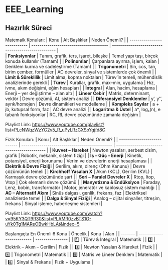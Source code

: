 # EEE_Learning

## Hazırlık Süreci
Matemaik Konuları:
| Konu                        | Alt Başlıklar                          | Neden Önemli?                                      |
| --------------------------- | -------------------------------------- | -------------------------------------------------- |               
| **Fonksiyonlar**            | Tanım, grafik, ters, işaret, bileşke   | Temel yapı taşı, birçok konuda kullanılır  (Tamam) |
| **Polinomlar**              | Çarpanlara ayırma, işlem, kalan        | Denklem kurma ve sadeleştirme              (Tamam) |
| **Trigonometri**            | Sin, cos, tan, birim çember, formüller | AC devreler, sinyal ve sistemlerde çok önemli      |
| **Limit & Süreklilik**      | Limit alma, kopma noktaları            | Türev’in temeli, mühendislik analizlerinde gerekli |
| **Türev**                   | Kurallar, grafik, max–min, uygulama    | Hız, ivme, akım değişimi, eğim hesapları           |
| **İntegral**                | Alan, hacim, hesaplama                 | Enerji – yer değiştirme – alan altı                |
| **Lineer Cebir**            | Matris, determinant, vektör            | Devre çözümü, AI, sistem analizi                   |
| **Diferansiyel Denklemler** | y’, y’’, ayrık/homojen                 | Devre dinamikleri ve modelleme                     |
| **Kompleks Sayılar**        | a + jb, kutupsal form, faz             | AC devre analizi                                   |
| **Logaritma & Üstel**       | aⁿ, logₐ(n), e tabanlı fonksiyonlar    | RC, RL devre çözümünde zamanla değişim             |

Playlist Link: https://www.youtube.com/playlist?list=PLcNWqzWzYG2v5_R_uPyLRzGXSoYgjfd8C

Fizik Konuları:
| Konu                        | Alt Başlıklar                                 | Neden Önemli?                               |
| --------------------------- | --------------------------------------------- | ------------------------------------------- |
| **Kuvvet – Hareket**        | Newton yasaları, serbest cisim, grafik        | Robotik, mekanik, sistem fiziği             |
| **İş – Güç – Enerji**       | Kinetik, potansiyel, enerji korunumu          | Verim ve devrelerin enerji hesaplaması      |
| **Elektrik & Devre Fiziği** | Gerilim, akım, direnç (Ohm Kanunu)            | Devre çözümünün temeli                      |
| **Kirchhoff Yasaları X**    | Akım (KCL), Gerilim (KVL)                     | Karmaşık devre çözümünde şart               |
| **Seri – Paralel Devreler X** | Rtop, Itop, Vtop                              | Çok elemanlı devre çözümü                   |
| **Manyetizma & Endüksiyon** | Faraday, Lenz, bobin, transformatör           | Motor, jeneratör ve kablosuz sistem mantığı |
| **AC – Alternatif Akım**    | Sinüs dalgası, genlik, frekans, faz           | Elektriksel analizlerde temel               |
| **Dalga & Sinyal Fiziği**   | Analog – dijital sinyaller, titreşim, frekans | Sinyal işleme, haberleşme sistemleri        |

Playlist Link: https://www.youtube.com/watch?v=95KY3QT9R30&list=PLAMR0zvBTS1O-uYk0Tg1MAReOBwkHbLAt&index=5

Başlangıçta En Önemli 6 Konu
| Öncelik | Konu                      | Alan             |
| ------- | ------------------------- | ---------------- |
| 1️⃣     | Türev & İntegral          | Matematik        |
| 2️⃣     | Elektrik – Akım – Gerilim | Fizik            |
| 3️⃣     | Newton Yasaları & Hareket | Fizik            |
| 4️⃣     | Trigonometri              | Matematik        |
| 5️⃣     | Matris ve Lineer Denklem  | Matematik        |
| 6️⃣     | Sinyal & Frekans          | Fizik + Uygulama |
